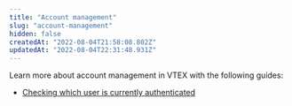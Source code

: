 ```yaml
---
title: "Account management"
slug: "account-management"
hidden: false
createdAt: "2022-08-04T21:58:08.802Z"
updatedAt: "2022-08-04T22:31:48.931Z"
---
```

Learn more about account management in VTEX with the following guides:

- [Checking which user is currently authenticated](https://developers.vtex.com/vtex-rest-api/docs/checking-which-user-is-currently-authenticated)
